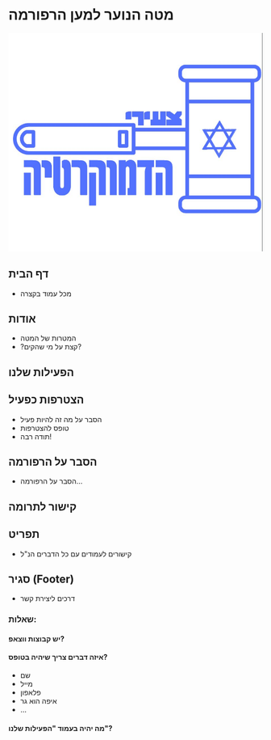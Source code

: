 # מטה הנוער למען הרפורמה

![logo](לוגו.jpg)

## דף הבית
- מכל עמוד בקצרה

## אודות

- המטרות של המטה
- ?קצת על מי שהקים?

## הפעילות שלנו

## הצטרפות כפעיל

- הסבר על מה זה להיות פעיל
- טופס להצטרפות
- תודה רבה!

## הסבר על הרפורמה

- הסבר על הרפורמה...

## קישור לתרומה

## תפריט

- קישורים לעמודים עם כל הדברים הנ"ל

## סגיר (Footer)

- דרכים ליצירת קשר

### שאלות:

#### יש קבוצות ווצאפ?

#### איזה דברים צריך שיהיה בטופס?

- שם
- מייל
- פלאפון
- איפה הוא גר
- ...

#### מה יהיה בעמוד "הפעילות שלנו"?